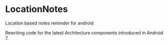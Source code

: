 # LocationNotes
Location based notes reminder for android

Rewriting code for the latest Architecture components introduced in Android 7.
